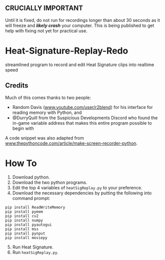 ## CRUCIALLY IMPORTANT
Until it is fixed, do not run for recordings longer than about 30 seconds as it will freeze and ***likely crash*** your computer. This is being published to get help with fixing not yet for practical use.

# Heat-Signature-Replay-Redo
streamlined program to record and edit Heat Signature clips into realtime speed 

## Credits
Much of this comes thanks to two people:
* Random Davis (www.youtube.com/user/r2blend) for his interface for reading memory with Python, and
* @DurryQuill from the Suspicious Developments Discord who found the in-game variable address that makes this entire program possible to begin with

A code snippet was also adapted from www.thepythoncode.com/article/make-screen-recorder-python.

# How To
1. Download python.
2. Download the two python programs.
3. Edit the top 4 variables of `heatSigReplay.py` to your preference.
4. Download the necessary dependencies by putting the following into command prompt:
~~~~
pip install ReadWriteMemory
pip install pymem
pip install cv2
pip install numpy
pip install pyautogui
pip install mss
pip install pynput
pip install moviepy
~~~~
5. Run Heat Signature.
6. Run `heatSigReplay.py`.
